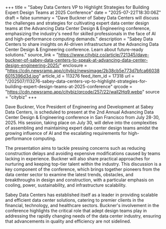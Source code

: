 +++
title = "Sabey Data Centers VP to Highlight Strategies for Building Expert Design Teams at 2025 Conference"
date = "2025-07-22T18:30:06Z"
draft = false
summary = "Dave Buckner of Sabey Data Centers will discuss the challenges and strategies for cultivating expert data center design teams at the Advancing Data Center Design & Engineering conference, emphasizing the industry's need for skilled professionals in the face of AI and high-performance computing demands."
description = "Sabey Data Centers to share insights on AI-driven infrastructure at the Advancing Data Center Design & Engineering conference. Learn about future-ready solutions."
source_link = "https://www.citybiz.co/article/721345/dave-buckner-of-sabey-data-centers-to-speak-at-advancing-data-center-design-engineering-2025/"
enclosure = "https://cdn.newsramp.app/citybiz/newsimage/2b38cb5e773d7bfca660386015396d3d.jpg"
article_id = 113276
feed_item_id = 17318
url = "/202507/113276-sabey-data-centers-vp-to-highlight-strategies-for-building-expert-design-teams-at-2025-conference"
qrcode = "https://cdn.newsramp.app/citybiz/qrcode/257/22/wall2Hq9.webp"
source = "citybiz"
+++

<p>Dave Buckner, Vice President of Engineering and Development at Sabey Data Centers, is scheduled to present at the 2nd Annual Advancing Data Center Design & Engineering conference in San Francisco from July 28-30, 2025. His session, taking place on July 30, will delve into the complexities of assembling and maintaining expert data center design teams amidst the growing influence of AI and the escalating requirements for high-performance computing.</p><p>The presentation aims to tackle pressing concerns such as reducing construction delays and avoiding expensive modifications caused by teams lacking in experience. Buckner will also share practical approaches for nurturing and keeping top-tier talent within the industry. This discussion is a key component of the conference, which brings together pioneers from the data center sector to examine the latest trends, obstacles, and breakthroughs in design and construction, with a particular emphasis on cooling, power, sustainability, and infrastructure scalability.</p><p>Sabey Data Centers has established itself as a leader in providing scalable and efficient data center solutions, catering to premier clients in the financial, technology, and healthcare sectors. Buckner's involvement in the conference highlights the critical role that adept design teams play in addressing the rapidly changing needs of the data center industry, ensuring that advancements in quality and efficiency are not sidelined.</p>